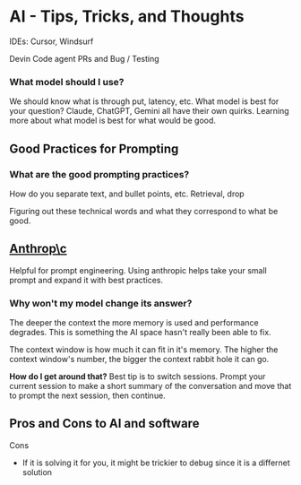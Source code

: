 # AI - Tips, Tricks, and Thoughts

IDEs: Cursor, Windsurf

Devin Code agent
PRs and Bug / Testing

### What model should I use?
We should know what is through put, latency, etc.
What model is best for your question?
Claude, ChatGPT, Gemini all have their own quirks. Learning more about what model is best for what would be good.


## Good Practices for Prompting
### What are the good prompting practices?
How do you separate text, and bullet points, etc.
Retrieval, drop

Figuring out these technical words and what they correspond to what be good.

## [Anthrop\c](https://www.anthropic.com/)
Helpful for prompt engineering. Using anthropic helps take your small prompt and expand it 
with best practices.

### Why won't my model change its answer?

The deeper the context the more memory is used and performance degrades.
This is something the AI space hasn't really been able to fix.

The context window is how much it can fit in it's memory.
The higher the context window's number, the bigger the context rabbit hole it can go.

**How do I get around that?**
Best tip is to switch sessions.
Prompt your current session to make a short summary of the conversation and move that
to prompt the next session, then continue.

## Pros and Cons to AI and software
Cons
- If it is solving it for you, it might be trickier to debug since it is a differnet solution

